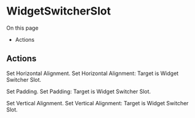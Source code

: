 # WidgetSwitcherSlot

On this page 

  * Actions





## Actions

Set Horizontal Alignment. Set Horizontal Alignment: Target is Widget Switcher Slot.

Set Padding. Set Padding: Target is Widget Switcher Slot.

Set Vertical Alignment. Set Vertical Alignment: Target is Widget Switcher Slot.

